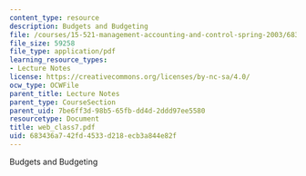 ```yaml
---
content_type: resource
description: Budgets and Budgeting
file: /courses/15-521-management-accounting-and-control-spring-2003/683436a742fd4533d218ecb3a844e82f_web_class7.pdf
file_size: 59258
file_type: application/pdf
learning_resource_types:
- Lecture Notes
license: https://creativecommons.org/licenses/by-nc-sa/4.0/
ocw_type: OCWFile
parent_title: Lecture Notes
parent_type: CourseSection
parent_uid: 7be6ff3d-98b5-65fb-dd4d-2ddd97ee5580
resourcetype: Document
title: web_class7.pdf
uid: 683436a7-42fd-4533-d218-ecb3a844e82f
---
```

Budgets and Budgeting